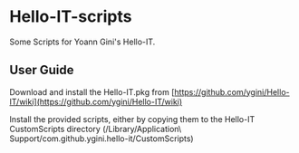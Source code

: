 # Hello-IT-scripts
Some Scripts for Yoann Gini's Hello-IT.

## User Guide

Download and install the Hello-IT.pkg from [https://github.com/ygini/Hello-IT/wiki](https://github.com/ygini/Hello-IT/wiki)

Install the provided scripts, either by copying them to the Hello-IT CustomScripts directory (/Library/Application\ Support/com.github.ygini.hello-it/CustomScripts)

